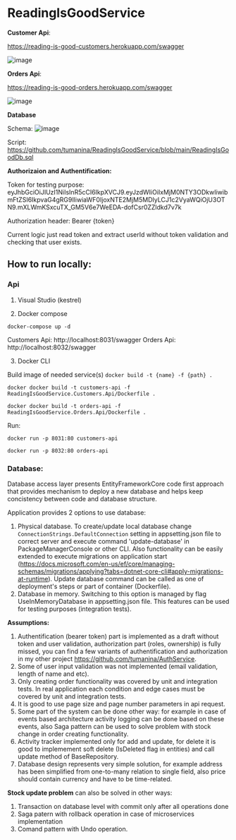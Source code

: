 # ReadingIsGoodService

<b>Customer Api</b>:

https://reading-is-good-customers.herokuapp.com/swagger

![image](https://user-images.githubusercontent.com/17797666/166956538-e265f016-cb6c-4ef6-a608-d91fdd0b7125.png)

<b>Orders Api</b>:

https://reading-is-good-orders.herokuapp.com/swagger

![image](https://user-images.githubusercontent.com/17797666/166949637-d7427f3a-02db-495b-9a95-5b9bda53bce8.png)

<b>Database</b>

Schema:
![image](https://user-images.githubusercontent.com/17797666/147704668-fb9f6c2b-6b36-475d-9fda-9f826110f85a.png)


Script: https://github.com/tumanina/ReadingIsGoodService/blob/main/ReadingIsGoodDb.sql

<b>Authorizaion and Authentification:</b>

Token for testing purpose: eyJhbGciOiJIUzI1NiIsInR5cCI6IkpXVCJ9.eyJzdWIiOiIxMjM0NTY3ODkwIiwibmFtZSI6IkpvaG4gRG9lIiwiaWF0IjoxNTE2MjM5MDIyLCJ1c2VyaWQiOjU3OTN9.mXLWmKSxcuTX_GM5V6e7WeEDA-dofCsr0ZZldkd7v7k

Authorization header: Bearer {token}

Current logic just read token and extract userId without token validation and checking that user exists.

## How to run locally:

### Api

1. Visual Studio (kestrel)

2. Docker compose

`docker-compose up -d`

Customers Api: http://localhost:8031/swagger
Orders Api: http://localhost:8032/swagger

3. Docker CLI

Build image of needed service(s) `docker build -t {name} -f {path} .`

`docker docker build -t customers-api -f ReadingIsGoodService.Customers.Api/Dockerfile .`

`docker docker build -t orders-api -f ReadingIsGoodService.Orders.Api/Dockerfile .`

Run:

`docker run -p 8031:80 customers-api`

`docker run -p 8032:80 orders-api`

### Database:

Database access layer presents EntityFrameworkCore code first approach that provides mechanism to deploy a new database and helps keep concistency between code and database structure. 

Application provides 2 options to use database:
1. Physical database. 
To create/update local database change `ConnectionStrings.DefaultConnection` setting in appsetting.json file to correct server and execute command 'update-database' in PackageManagerConsole or other CLI.  Also functionality can be easily extended to execute migrations on application start (https://docs.microsoft.com/en-us/ef/core/managing-schemas/migrations/applying?tabs=dotnet-core-cli#apply-migrations-at-runtime).
Update database command can be called as one of deployment's steps or part of container (Dockerfile).
2. Database in memory. Switching to this option is managed by flag UseInMemoryDatabase in appsetting.json file. This features can be used for testing purposes (integration tests).

<b>Assumptions:</b>
1. Authentification (bearer token) part is implemented as a draft without token and user validation, authorization part (roles, ownership) is fully missed, you can find a few variants of authentification and authorization in my other project https://github.com/tumanina/AuthService. 
2. Some of user input validation was not implemented (email validation, length of name and etc).
3. Only creating order functionality was covered by unit and integration tests. In real application each condition and edge cases must be covered by unit and integration tests.
4. It is good to use page size and page number parameters in api request.
5. Some part of the system can be done other way: for example in case of events based architecture activity logging can be done based on these events, also Saga pattern can be used to solve problem with stock change in order creating functionality.
6. Activity tracker implemented only for add and update, for delete it is good to implemement soft delete (IsDeleted flag in entities) and call update method of BaseRepository.
7. Database design represents very simple solution, for example address has been simplified from one-to-many relation to single field, also price should contain currency and have to be time-related.

<b>Stock update problem</b> can also be solved in other ways:
1. Transaction on database level with commit only after all operations done
2. Saga patern with rollback operation in case of microservices implementation
3. Comand pattern with Undo operation.
